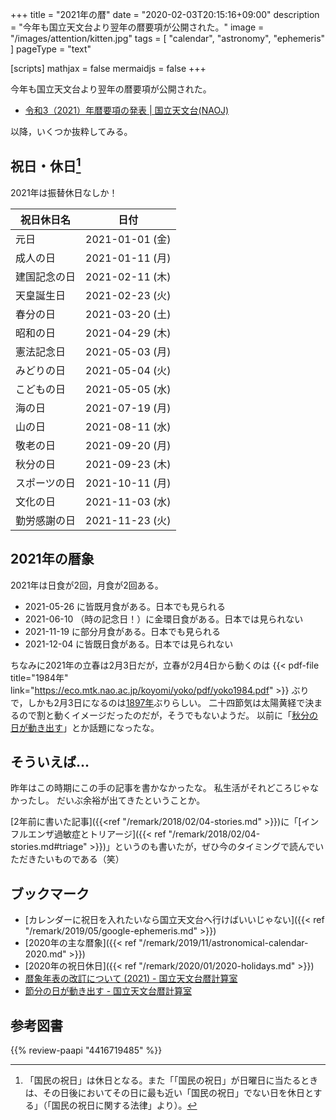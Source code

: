 +++
title = "2021年の暦"
date = "2020-02-03T20:15:16+09:00"
description = "今年も国立天文台より翌年の暦要項が公開された。"
image = "/images/attention/kitten.jpg"
tags = [ "calendar", "astronomy", "ephemeris" ]
pageType = "text"

[scripts]
  mathjax = false
  mermaidjs = false
+++

今年も国立天文台より翌年の暦要項が公開された。

- [令和3（2021）年暦要項の発表 | 国立天文台(NAOJ)](https://www.nao.ac.jp/news/topics/2020/20200203-rekiyoko.html)

以降，いくつか抜粋してみる。

## 祝日・休日[^hd1]

[^hd1]: 「国民の祝日」は休日となる。また「「国民の祝日」が日曜日に当たるときは、その日後においてその日に最も近い「国民の祝日」でない日を休日とする」（「国民の祝日に関する法律」より）。

2021年は振替休日なしか！

| 祝日休日名   | 日付            |
| ------------ | --------------- |
| 元日         | 2021-01-01 (金) |
| 成人の日     | 2021-01-11 (月) |
| 建国記念の日 | 2021-02-11 (木) |
| 天皇誕生日   | 2021-02-23 (火) |
| 春分の日     | 2021-03-20 (土) |
| 昭和の日     | 2021-04-29 (木) |
| 憲法記念日   | 2021-05-03 (月) |
| みどりの日   | 2021-05-04 (火) |
| こどもの日   | 2021-05-05 (水) |
| 海の日       | 2021-07-19 (月) |
| 山の日       | 2021-08-11 (水) |
| 敬老の日     | 2021-09-20 (月) |
| 秋分の日     | 2021-09-23 (木) |
| スポーツの日 | 2021-10-11 (月) |
| 文化の日     | 2021-11-03 (水) |
| 勤労感謝の日 | 2021-11-23 (火) |

## 2021年の暦象

2021年は日食が2回，月食が2回ある。

- 2021-05-26 に皆既月食がある。日本でも見られる
- 2021-06-10 （時の記念日！）に金環日食がある。日本では見られない
- 2021-11-19 に部分月食がある。日本でも見られる
- 2021-12-04 に皆既日食がある。日本では見られない

ちなみに2021年の立春は2月3日だが，立春が2月4日から動くのは {{< pdf-file title="1984年" link="https://eco.mtk.nao.ac.jp/koyomi/yoko/pdf/yoko1984.pdf" >}} ぶりで，しかも2月3日になるのは[1897年](https://library.nao.ac.jp/kichou/archive/9053/M30/kmview.html)ぶりらしい。
二十四節気は太陽黄経で決まるので割と動くイメージだったのだが，そうでもないようだ。
以前に「[秋分の日が動き出す](https://eco.mtk.nao.ac.jp/koyomi/topics/html/topics2012_2.html)」とか話題になったな。

## そういえば...

昨年はこの時期にこの手の記事を書かなかったな。
私生活がそれどころじゃなかったし。
だいぶ余裕が出てきたということか。

[2年前に書いた記事]({{<ref "/remark/2018/02/04-stories.md" >}})に「[インフルエンザ過敏症とトリアージ]({{< ref "/remark/2018/02/04-stories.md#triage" >}})」というのも書いたが，ぜひ今のタイミングで読んでいただきたいものである（笑）

## ブックマーク

- [カレンダーに祝日を入れたいなら国立天文台へ行けばいいじゃない]({{< ref "/remark/2019/05/google-ephemeris.md" >}})
- [2020年の主な暦象]({{< ref "/remark/2019/11/astronomical-calendar-2020.md" >}})
- [2020年の祝日休日]({{< ref "/remark/2020/01/2020-holidays.md" >}})
- [暦象年表の改訂について (2021) - 国立天文台暦計算室](https://eco.mtk.nao.ac.jp/koyomi/topics/html/topics2021_1.html)
- [節分の日が動き出す - 国立天文台暦計算室](https://eco.mtk.nao.ac.jp/koyomi/topics/html/topics2021_2.html)

## 参考図書

{{% review-paapi "4416719485" %}} <!-- 天文年鑑 2020年版 -->
